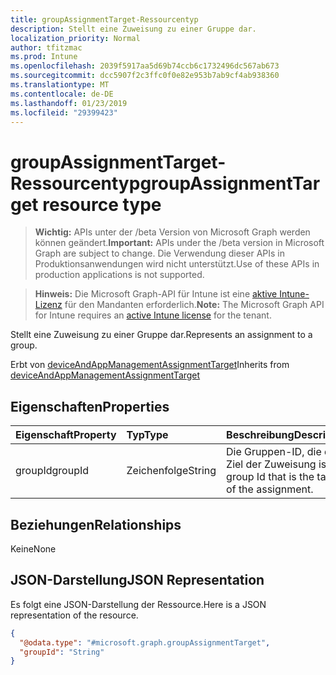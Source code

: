 ```yaml
---
title: groupAssignmentTarget-Ressourcentyp
description: Stellt eine Zuweisung zu einer Gruppe dar.
localization_priority: Normal
author: tfitzmac
ms.prod: Intune
ms.openlocfilehash: 2039f5917aa5d69b74ccb6c1732496dc567ab673
ms.sourcegitcommit: dcc5907f2c3ffc0f0e82e953b7ab9cf4ab938360
ms.translationtype: MT
ms.contentlocale: de-DE
ms.lasthandoff: 01/23/2019
ms.locfileid: "29399423"
---
```

# <a name="groupassignmenttarget-resource-type"></a><span data-ttu-id="d0058-103">groupAssignmentTarget-Ressourcentyp</span><span class="sxs-lookup"><span data-stu-id="d0058-103">groupAssignmentTarget resource type</span></span>

> <span data-ttu-id="d0058-104">**Wichtig:** APIs unter der /beta Version von Microsoft Graph werden können geändert.</span><span class="sxs-lookup"><span data-stu-id="d0058-104">**Important:** APIs under the /beta version in Microsoft Graph are subject to change.</span></span> <span data-ttu-id="d0058-105">Die Verwendung dieser APIs in Produktionsanwendungen wird nicht unterstützt.</span><span class="sxs-lookup"><span data-stu-id="d0058-105">Use of these APIs in production applications is not supported.</span></span>

> <span data-ttu-id="d0058-106">**Hinweis:** Die Microsoft Graph-API für Intune ist eine [aktive Intune-Lizenz](https://go.microsoft.com/fwlink/?linkid=839381) für den Mandanten erforderlich.</span><span class="sxs-lookup"><span data-stu-id="d0058-106">**Note:** The Microsoft Graph API for Intune requires an [active Intune license](https://go.microsoft.com/fwlink/?linkid=839381) for the tenant.</span></span>

<span data-ttu-id="d0058-107">Stellt eine Zuweisung zu einer Gruppe dar.</span><span class="sxs-lookup"><span data-stu-id="d0058-107">Represents an assignment to a group.</span></span>


<span data-ttu-id="d0058-108">Erbt von [deviceAndAppManagementAssignmentTarget](../resources/intune-shared-deviceandappmanagementassignmenttarget.md)</span><span class="sxs-lookup"><span data-stu-id="d0058-108">Inherits from [deviceAndAppManagementAssignmentTarget](../resources/intune-shared-deviceandappmanagementassignmenttarget.md)</span></span>

## <a name="properties"></a><span data-ttu-id="d0058-109">Eigenschaften</span><span class="sxs-lookup"><span data-stu-id="d0058-109">Properties</span></span>
|<span data-ttu-id="d0058-110">Eigenschaft</span><span class="sxs-lookup"><span data-stu-id="d0058-110">Property</span></span>|<span data-ttu-id="d0058-111">Typ</span><span class="sxs-lookup"><span data-stu-id="d0058-111">Type</span></span>|<span data-ttu-id="d0058-112">Beschreibung</span><span class="sxs-lookup"><span data-stu-id="d0058-112">Description</span></span>|
|:---|:---|:---|
|<span data-ttu-id="d0058-113">groupId</span><span class="sxs-lookup"><span data-stu-id="d0058-113">groupId</span></span>|<span data-ttu-id="d0058-114">Zeichenfolge</span><span class="sxs-lookup"><span data-stu-id="d0058-114">String</span></span>|<span data-ttu-id="d0058-115">Die Gruppen-ID, die das Ziel der Zuweisung ist.</span><span class="sxs-lookup"><span data-stu-id="d0058-115">The group Id that is the target of the assignment.</span></span>|

## <a name="relationships"></a><span data-ttu-id="d0058-116">Beziehungen</span><span class="sxs-lookup"><span data-stu-id="d0058-116">Relationships</span></span>
<span data-ttu-id="d0058-117">Keine</span><span class="sxs-lookup"><span data-stu-id="d0058-117">None</span></span>

## <a name="json-representation"></a><span data-ttu-id="d0058-118">JSON-Darstellung</span><span class="sxs-lookup"><span data-stu-id="d0058-118">JSON Representation</span></span>
<span data-ttu-id="d0058-119">Es folgt eine JSON-Darstellung der Ressource.</span><span class="sxs-lookup"><span data-stu-id="d0058-119">Here is a JSON representation of the resource.</span></span>
<!-- {
  "blockType": "resource",
  "@odata.type": "microsoft.graph.groupAssignmentTarget"
}
-->
``` json
{
  "@odata.type": "#microsoft.graph.groupAssignmentTarget",
  "groupId": "String"
}
```




